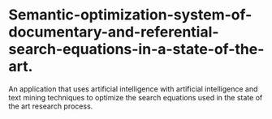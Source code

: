 # Semantic-optimization-system-of-documentary-and-referential-search-equations-in-a-state-of-the-art.
An application that uses artificial intelligence with artificial intelligence and text mining techniques to optimize the search equations used in the state of the art research process.
